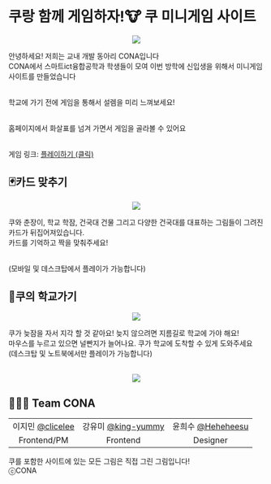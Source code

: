 # 쿠랑 함께 게임하자!🐮 쿠 미니게임 사이트
<p align="center">
  <img src="https://github.com/KU-minigame/KU-minigame-page/assets/131771046/8e9d61ea-99c0-4144-af64-1702513c4b46">
</p>
안녕하세요! 저희는 교내 개발 동아리 CONA입니다<br>
CONA에서 스마트ict융합공학과 학생들이 모여 이번 방학에 신입생을 위해서 미니게임 사이트를 만들었습니다<br><br>

학교에 가기 전에 게임을 통해서 설렘을 미리 느껴보세요!<br><br>

홈페이지에서 화살표를 넘겨 가면서 게임을 골라볼 수 있어요<br><br>

게임 링크: [플레이하기 (클릭)](www.ku-game.site)


## 🃏카드 맞추기
<p align="center">
  <img src="https://github.com/KU-minigame/KU-minigame-page/assets/131771046/7e94077f-4003-4a9c-815b-d8fc21357af3">
</p>
쿠와 춘장이, 학교 학잠, 건국대 건물 그리고 다양한 건국대를 대표하는 그림들이 그려진 카드가 뒤집어져있습니다.<br>
카드를 기억하고 짝을 맞춰주세요!<br><br>

(모바일 및 데스크탑에서 플레이가 가능합니다)<br>



## 🏫쿠의 학교가기
<p align="center">
  <img src="https://github.com/KU-minigame/KU-minigame-page/assets/131771046/0f0351f1-fd84-4e95-8a33-0fdaead18b3b">
</p>
쿠가 늦잠을 자서 지각 할 것 같아요! 늦지 않으려면 지름길로 학교에 가야 해요!<br>
마우스를 누르고 있으면 널빤지가 늘어나요. 쿠가 학교에 도착할 수 있게 도와주세요<br>
(데스크탑 및 노트북에서만 플레이가 가능합니다)<br><br>


<p align="center">
  <img src="https://github.com/KU-minigame/KU-minigame-page/assets/131771046/103cfab4-8e12-48c4-b89b-a118859f6b9d">
</p>


## 🧑🏻‍💻 Team CONA

|     |     |     |
|:---:|:---:|:---:|
|이지민 [@clicelee](https://github.com/clicelee)|강유미 [@king-yummy](https://github.com/king-yummy)|윤희수 [@Heheheesu](https://github.com/Heheheesu)|
|Frontend/PM|Frontend|Designer|

쿠를 포함한 사이트에 있는 모든 그림은 직접 그린 그림입니다! <br>
ⓒCONA
